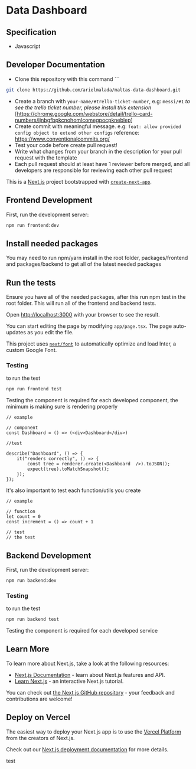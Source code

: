 # Data Dashboard

## Specification
- Javascript
## Developer Documentation


- Clone this repository with this command ```
```sh 
git clone https://github.com/arielmalada/maltas-data-dashboard.git
```

- Create a branch with `your-name/#trello-ticket-number`, e.g: `messi/#1` 
*to see the trello ticket number, please install this extension* [https://chrome.google.com/webstore/detail/trello-card-numbers/ijnbgfbpkcnohomlcomegpocpkneblep]
- Create commit with meaningful message. e.g: `feat: allow provided config object to extend other configs` 
  reference: https://www.conventionalcommits.org/
- Test your code before create pull request!
- Write what changes from your branch in the description for your pull request with the template
- Each pull request should at least have 1 reviewer before merged, and all developers are responsible for reviewing each other pull request

This is a [Next.js](https://nextjs.org/) project bootstrapped with [`create-next-app`](https://github.com/vercel/next.js/tree/canary/packages/create-next-app).

## Frontend Development

First, run the development server:

```bash
npm run frontend:dev
```

## Install needed packages
You may need to run npm/yarn install in the root folder, packages/frontend and packages/backend to get all of the latest needed packages

## Run the tests
Ensure you have all of the needed packages, after this run npm test in the root folder. This will run all of the frontend and backend tests.

Open [http://localhost:3000](http://localhost:3000) with your browser to see the result.

You can start editing the page by modifying `app/page.tsx`. The page auto-updates as you edit the file.

This project uses [`next/font`](https://nextjs.org/docs/basic-features/font-optimization) to automatically optimize and load Inter, a custom Google Font.


### Testing

to run the test
```bash
npm run frontend test
```

Testing the component is required for each developed component, the minimum is making sure is rendering properly

```
// example

// component
const Dashboard = () => (<div>Dashboard</div>)

//test

describe("Dashboard", () => {
    it("renders correctly", () => {
        const tree = renderer.create(<Dashboard  />).toJSON();
        expect(tree).toMatchSnapshot();
    });
});
```

It's also important to test each function/utils you create
```
// example

// function 
let count = 0
const increment = () => count + 1

// test
// the test
```

## Backend Development

First, run the development server:

```bash
npm run backend:dev
```

### Testing
to run the test
```bash
npm run backend test
```

Testing the component is required for each developed service

## Learn More

To learn more about Next.js, take a look at the following resources:

- [Next.js Documentation](https://nextjs.org/docs) - learn about Next.js features and API.
- [Learn Next.js](https://nextjs.org/learn) - an interactive Next.js tutorial.

You can check out [the Next.js GitHub repository](https://github.com/vercel/next.js/) - your feedback and contributions are welcome!

## Deploy on Vercel

The easiest way to deploy your Next.js app is to use the [Vercel Platform](https://vercel.com/new?utm_medium=default-template&filter=next.js&utm_source=create-next-app&utm_campaign=create-next-app-readme) from the creators of Next.js.

Check out our [Next.js deployment documentation](https://nextjs.org/docs/deployment) for more details.

test
